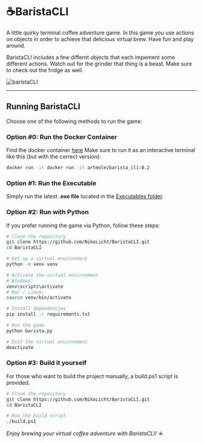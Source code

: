 # ☕BaristaCLI 
A little quirky terminal coffee adventure game. In this game you use actions on objects in order to achieve that delicious virtual brew. Have fun and play around.

BaristaCLI includes a few differnt objects that each impement some different actions. Watch out for the grinder that thing is a beast. Make sure to check out the fridge as well.

![baristaCLI](https://github.com/user-attachments/assets/bab1f9bc-d1d2-4d37-87fc-4e2674fd02b4)

---

## Running BaristaCLI
Choose one of the following methods to run the game:

### Option #0: Run the Docker Container
Find the docker container [here](https://hub.docker.com/u/artmole)
Make sure to run it as an interactive terminal like this (but with the correct version):
```sh
docker run -it docker run -it artmole/barista_cli:0.2
```

### Option #1: Run the Executable
Simply run the latest **.exe file** located in the [Executables folder](https://github.com/NikoLicht/BaristaCLI/tree/main/Executables).

### Option #2: Run with Python
If you prefer running the game via Python, follow these steps:
```sh
# Clone the repository
git clone https://github.com/NikoLicht/BaristaCLI.git
cd BaristaCLI

# Set up a virtual environment
python -m venv venv

# Activate the virtual environment
# Windows:
venv\scripts\activate
# Mac / Linux:
source venv/bin/activate

# Install dependencies
pip install -r requirements.txt

# Run the game
python barista.py

# Exit the virtual environment
deactivate
```
### Option #3: Build it yourself
For those who want to build the project manually, a build.ps1 script is provided.
```sh
# Clone the repository
git clone https://github.com/NikoLicht/BaristaCLI.git
cd BaristaCLI

# Run the build script
./build.ps1
```

_Enjoy brewing your virtual coffee adventure with BaristaCLI! ☕_

